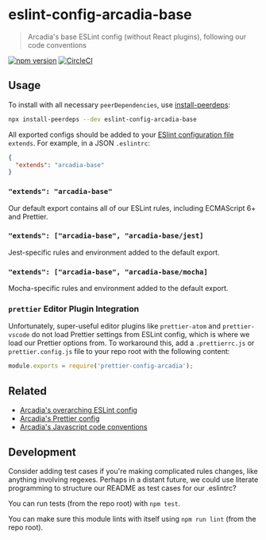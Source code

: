 # eslint-config-arcadia-base

> Arcadia's base ESLint config (without React plugins), following our code conventions

[![npm version](https://img.shields.io/npm/v/eslint-config-arcadia-base.svg)](https://www.npmjs.com/package/eslint-config-arcadia-base)
[![CircleCI](https://circleci.com/gh/salesmessage/javascript.svg?style=shield)](https://circleci.com/gh/salesmessage/javascript)

## Usage

To install with all necessary `peerDependencies`, use [install-peerdeps](https://github.com/nathanhleung/install-peerdeps#usage):

```sh
npx install-peerdeps --dev eslint-config-arcadia-base
```

All exported configs should be added to your [ESlint configuration file](https://eslint.org/docs/user-guide/configuring#extending-configuration-files) `extends`.
For example, in a JSON `.eslintrc`:

```json
{
  "extends": "arcadia-base"
}
```

### `"extends": "arcadia-base"`

Our default export contains all of our ESLint rules, including ECMAScript 6+ and Prettier.

### `"extends": ["arcadia-base", "arcadia-base/jest]`

Jest-specific rules and environment added to the default export.

### `"extends": ["arcadia-base", "arcadia-base/mocha]`

Mocha-specific rules and environment added to the default export.

### `prettier` Editor Plugin Integration

Unfortunately, super-useful editor plugins like `prettier-atom` and `prettier-vscode` do not load Prettier settings from ESLint config, which is where we load our Prettier options from. To workaround this, add a `.prettierrc.js` or `prettier.config.js` file to your repo root with the following content:

```js
module.exports = require('prettier-config-arcadia');
```

## Related

- [Arcadia's overarching ESLint config](https://npmjs.com/eslint-config-arcadia)
- [Arcadia's Prettier config](https://npmjs.com/prettier-config-arcadia)
- [Arcadia's Javascript code conventions](https://github.com/salesmessage/javascript)

## Development

Consider adding test cases if you're making complicated rules changes, like anything involving regexes. Perhaps in a distant future, we could use literate programming to structure our README as test cases for our .eslintrc?

You can run tests (from the repo root) with `npm test`.

You can make sure this module lints with itself using `npm run lint` (from the repo root).
